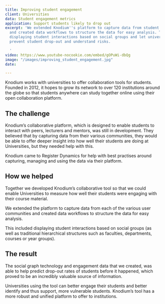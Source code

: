 ```yaml
---
title: Improving student engagement
client: Universities
data: Student engagement metrics
application: Support students likely to drop out
excerpt: 'We extended Knodium''s platform to capture data from student communities
  and created data workflows to structure the data for easy analysis. This included
  displaying student interactions based on social groups and let universities help
  prevent student drop-out and understand risks.

  '
video: https://www.youtube-nocookie.com/embed/gOPuWi-dbQg
image: "/images/improving_student_engagement.jpg"
date: 

---
```

Knodium works with universities to offer collaboration tools for students. Founded in 2012, it hopes to grow its network to over 120 institutions around the globe so that students anywhere can study together online using their open collaboration platform.

## The challenge

Knodium’s collaborative platform, which is designed to enable students to interact with peers, lecturers and mentors, was still in development. They believed that by capturing data from their various communities, they would be able to offer deeper insight into how well their students are doing at Universities, but they needed help with this.

Knodium came to Register Dynamics for help with best practises around capturing, managing and using the data via their platform.

## How we helped

Together we developed Knodium’s collaborative tool so that we could enable Universities to measure how well their students were engaging with their course material.

We extended the platform to capture data from each of the various user communities and created data workflows to structure the data for easy analysis.

This included displaying student interactions based on social groups (as well as traditional hierarchical structures such as faculties, departments, courses or year groups).

## The result

The social graph technology and engagement data that we created, was able to help predict drop-out rates of students before it happened, which proved to be an incredibly valuable source of information.

Universities using the tool can better engage their students and better identify and thus support, more vulnerable students.  Knodium’s tool has a more robust and unified platform to offer to institutions.
